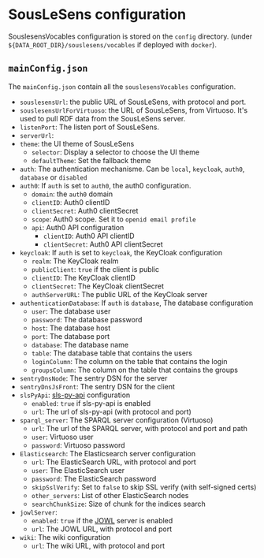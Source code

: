 # SousLeSens configuration

SouslesensVocables configuration is stored on the `config` directory.
(under `${DATA_ROOT_DIR}/souslesens/vocables` if deployed with `docker`).

## `mainConfig.json`

The `mainConfig.json` contain all the `souslesensVocables` configuration.

-   `souslesensUrl`: the public URL of SousLeSens, with protocol and port.
-   `souslesensUrlForVirtuoso`: the URL of SousLeSens, from Virtuoso. It's used to pull RDF data
    from the SousLeSens server.
-   `listenPort`: The listen port of SousLeSens.
-   `serverUrl`:
-   `theme`: the UI theme of SousLeSens
    -   `selector`: Display a selector to choose the UI theme
    -   `defaultTheme`: Set the fallback theme
-   `auth`: The authentication mechanisme. Can be `local`, `keycloak`, `auth0`, `database` or `disabled`
-   `auth0`: If `auth` is set to `auth0`, the auth0 configuration.
    -   `domain`: the `auth0` domain
    -   `clientID`: Auth0 clientID
    -   `clientSecret`: Auth0 clientSecret
    -   `scope`: Auth0 scope. Set it to `openid email profile`
    -   `api`: Auth0 API configuration
        -   `clientID`: Auth0 API clientID
        -   `clientSecret`: Auth0 API clientSecret
-   `keycloak`: If `auth` is set to `keycloak`, the KeyCloak configuration
    -   `realm`: The KeyCloak realm
    -   `publicClient`: `true` if the client is public
    -   `clientID`: The KeyCloak clientID
    -   `clientSecret`: The KeyCloak clientSecret
    -   `authServerURL`: The public URL of the KeyCloak server
-   `authenticationDatabase`: If `auth` is `database`, The database configuration
    -   `user`: The database user
    -   `password`: The database password
    -   `host`: The database host
    -   `port`: The database port
    -   `database`: The database name
    -   `table`: The database table that contains the users
    -   `loginColumn`: The column on the table that contains the login
    -   `groupsColumn`: The column on the table that contains the groups
-   `sentryDnsNode`: The sentry DSN for the server
-   `sentryDnsJsFront`: The sentry DSN for the client
-   `slsPyApi`: [sls-py-api](https://github.com/souslesens/sls-py-api) configuration
    -   `enabled`: `true` if sls-py-api is enabled
    -   `url`: The url of sls-py-api (with protocol and port)
-   `sparql_server`: The SPARQL server configuration (Virtuoso)
    -   `url`: The url of the SPARQL server, with protocol and port and path
    -   `user`: Virtuoso user
    -   `password`: Virtuoso password
-   `Elasticsearch`: The Elasticsearch server configuration
    -   `url`: The ElasticSearch URL, with protocol and port
    -   `user`: The ElasticSearch user
    -   `password`: The ElasticSearch password
    -   `skipSslVerify`: Set to `false` to skip SSL verify (with self-signed certs)
    -   `other_servers`: List of other ElasticSearch nodes
    -   `searchChunkSize`: Size of chunk for the indices search
-   `jowlServer`:
    -   `enabled`: `true` if the [JOWL](https://github.com/souslesens/jowl) server is enabled
    -   `url`: The JOWL URL, with protocol and port
-   `wiki`: The wiki configuration
    -   `url`: The wiki URL, with protocol and port
